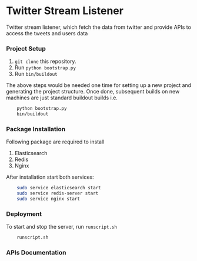 Twitter Stream Listener
==============================================
Twitter stream listener, which fetch the data from twitter and provide APIs to access the tweets and users data

### Project Setup
1. ```git clone``` this repository.
2. Run ```python bootstrap.py```
3. Run ```bin/buildout```

The above steps would be needed one time for setting up a new project and generating the project structure. Once done, subsequent builds on new machines are just standard buildout builds i.e.
```sh
    python bootstrap.py
    bin/buildout
```
### Package Installation
Following package are required to install
1. Elasticsearch
2. Redis
3. Nginx

After installation start both services:
```sh
    sudo service elasticsearch start
    sudo service redis-server start
    sudo service nginx start
```
### Deployment
To start and stop the server, run ```runscript.sh```
```sh
    runscript.sh
```
### APIs Documentation

